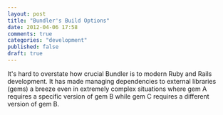 ```yaml
---
layout: post
title: "Bundler's Build Options"
date: 2012-04-06 17:58
comments: true
categories: "development"
published: false
draft: true
---
```


It's hard to overstate how crucial Bundler is to modern Ruby and Rails
development. It has made managing dependencies to external libraries
(gems) a breeze even in extremely complex situations where gem A
requires a specific version of gem B while gem C requires a different
version of gem B.
